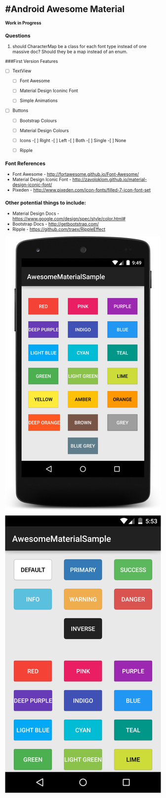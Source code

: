 #Android Awesome Material
====

**Work in Progress**

### Questions

1. should CharacterMap be a class for each font type instead of one massive doc? Should they be a map instead of an enum.

###First Version Features

- [ ] TextView
	- [ ] Font Awesome
	- [ ] Material Design Iconinc Font
	- [ ] Simple Animations


- [ ] Buttons
	- [ ] Bootstrap Colours
	- [ ] Material Design Colours
	- [ ] Icons
			-[ ] Right
			-[ ] Left
			-[ ] Both
			-[ ] Single
			-[ ] None
	- [ ] Ripple



### Font References

* Font Awesome - http://fortawesome.github.io/Font-Awesome/
* Material Design Iconic Font - http://zavoloklom.github.io/material-design-iconic-font/
* Pixeden - http://www.pixeden.com/icon-fonts/filled-7-icon-font-set




### Other potential things to include:

* Material Design Docs - https://www.google.com/design/spec/style/color.html#
* Bootstrap Docs - http://getbootstrap.com/
* Ripple - https://github.com/traex/RippleEffect


![Square Buttons](/screenshots/device-2015-04-05-025002.png?raw=true)

![Rounded Buttons](/screenshots/device-2015-04-06-225323.png?raw=true)
